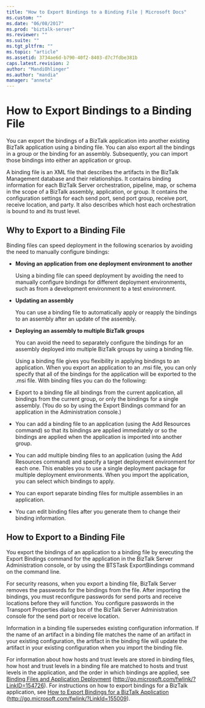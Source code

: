 ```yaml
---
title: "How to Export Bindings to a Binding File | Microsoft Docs"
ms.custom: ""
ms.date: "06/08/2017"
ms.prod: "biztalk-server"
ms.reviewer: ""
ms.suite: ""
ms.tgt_pltfrm: ""
ms.topic: "article"
ms.assetid: 3734ae6d-b790-40f2-8403-d7c7fdbe381b
caps.latest.revision: 2
author: "MandiOhlinger"
ms.author: "mandia"
manager: "anneta"
---
```

# How to Export Bindings to a Binding File
You can export the bindings of a BizTalk application into another existing BizTalk application using a binding file. You can also export all the bindings in a group or the binding for an assembly. Subsequently, you can import those bindings into either an application or group.  
  
 A binding file is an XML file that describes the artifacts in the BizTalk Management database and their relationships. It contains binding information for each BizTalk Server orchestration, pipeline, map, or schema in the scope of a BizTalk assembly, application, or group. It contains the configuration settings for each send port, send port group, receive port, receive location, and party. It also describes which host each orchestration is bound to and its trust level.  
  
## Why to Export to a Binding File  
 Binding files can speed deployment in the following scenarios by avoiding the need to manually configure bindings:  
  
- **Moving an application from one deployment environment to another**  
  
   Using a binding file can speed deployment by avoiding the need to manually configure bindings for different deployment environments, such as from a development environment to a test environment.  
  
- **Updating an assembly**  
  
   You can use a binding file to automatically apply or reapply the bindings to an assembly after an update of the assembly.  
  
- **Deploying an assembly to multiple BizTalk groups**  
  
   You can avoid the need to separately configure the bindings for an assembly deployed into multiple BizTalk groups by using a binding file.  
  
  Using a binding file gives you flexibility in applying bindings to an application. When you export an application to an .msi file, you can only specify that all of the bindings for the application will be exported to the .msi file. With binding files you can do the following:  
  
- Export to a binding file all bindings from the current application, all bindings from the current group, or only the bindings for a single assembly. (You do so by using the Export Bindings command for an application in the Administration console.)  
  
- You can add a binding file to an application (using the Add Resources command) so that its bindings are applied immediately or so the bindings are applied when the application is imported into another group.  
  
- You can add multiple binding files to an application (using the Add Resources command) and specify a target deployment environment for each one. This enables you to use a single deployment package for multiple deployment environments. When you import the application, you can select which bindings to apply.  
  
- You can export separate binding files for multiple assemblies in an application.  
  
- You can edit binding files after you generate them to change their binding information.  
  
## How to Export to a Binding File  
 You export the bindings of an application to a binding file by executing the Export Bindings command for the application in the BizTalk Server Administration console, or by using the BTSTask ExportBindings command on the command line.  
  
 For security reasons, when you export a binding file, BizTalk Server removes the passwords for the bindings from the file. After importing the bindings, you must reconfigure passwords for send ports and receive locations before they will function. You configure passwords in the Transport Properties dialog box of the BizTalk Server Administration console for the send port or receive location.  
  
 Information in a binding file supersedes existing configuration information. If the name of an artifact in a binding file matches the name of an artifact in your existing configuration, the artifact in the binding file will update the artifact in your existing configuration when you import the binding file.  
  
 For information about how hosts and trust levels are stored in binding files, how host and trust levels in a binding file are matched to hosts and trust levels in the application, and the order in which bindings are applied, see [Binding Files and Application Deployment](http://go.microsoft.com/fwlink/?LinkID=154726) (http://go.microsoft.com/fwlink/?LinkID=154726). For instructions on how to export bindings for a BizTalk application, see [How to Export Bindings for a BizTalk Application](http://go.microsoft.com/fwlink/?LinkId=155009) (http://go.microsoft.com/fwlink/?LinkId=155009).